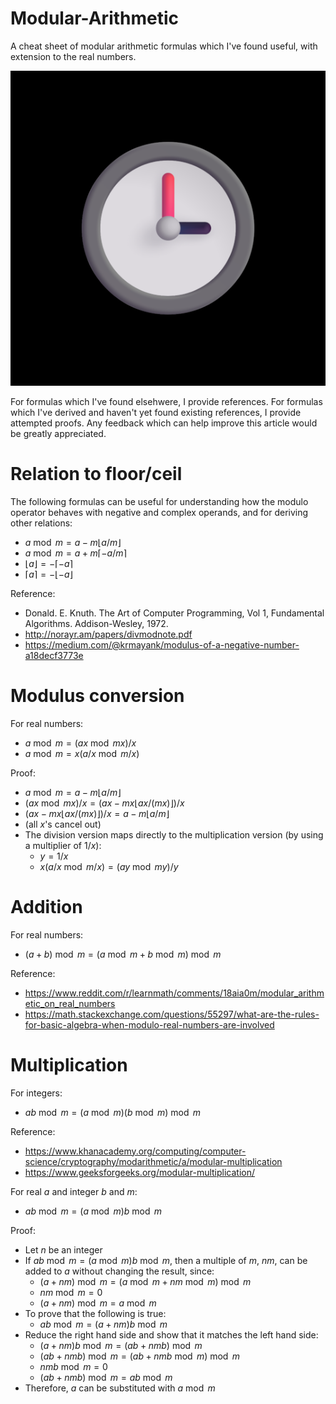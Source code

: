 # Modular-Arithmetic
A cheat sheet of modular arithmetic formulas which I've found useful, with extension to the real numbers.

![clock2](media/clock2.png "A clock is frequently used to demonstrate the concept of modular arithmetic")

For formulas which I've found elsehwere, I provide references. For formulas which I've derived and haven't yet found existing references, I provide attempted proofs. Any feedback which can help improve this article would be greatly appreciated.

# Relation to floor/ceil
The following formulas can be useful for understanding how the modulo operator behaves with negative and complex operands, and for deriving other relations:
- $`a \bmod m = a - m \lfloor a/m \rfloor`$
- $`a \bmod m = a + m \lceil -a/m \rceil`$
- $`\lfloor a \rfloor = -\lceil -a \rceil`$
- $`\lceil a \rceil = -\lfloor -a \rfloor`$

Reference:
- Donald. E. Knuth. The Art of Computer Programming, Vol 1, Fundamental Algorithms. Addison-Wesley, 1972.
- http://norayr.am/papers/divmodnote.pdf
- https://medium.com/@krmayank/modulus-of-a-negative-number-a18decf3773e

# Modulus conversion
For real numbers:
- $`a \bmod m = (a x \bmod{m x}) / x`$
- $`a \bmod m = x (a / x \bmod{m / x})`$

Proof:
- $`a \bmod m = a - m \lfloor a/m \rfloor`$
- $`(a x \bmod{m x}) / x = (a x - m x \lfloor a x/(m x) \rfloor) / x`$
- $`(a x - m x \lfloor a x/(m x) \rfloor) / x = a - m \lfloor a/m \rfloor`$
- (all $`x`$'s cancel out)
- The division version maps directly to the multiplication version (by using a multiplier of $`1/x`$):
  - $`y = 1/x`$
  - $`x (a / x \bmod{m / x}) = (a y \bmod{m y}) / y`$

# Addition
For real numbers:
- $`(a + b) \bmod m = (a \bmod m + b \bmod m) \bmod m`$

Reference:
- https://www.reddit.com/r/learnmath/comments/18aia0m/modular_arithmetic_on_real_numbers
- https://math.stackexchange.com/questions/55297/what-are-the-rules-for-basic-algebra-when-modulo-real-numbers-are-involved

# Multiplication
For integers:
- $`a b \bmod m = (a \bmod m) (b \bmod m) \bmod m`$

Reference:
- https://www.khanacademy.org/computing/computer-science/cryptography/modarithmetic/a/modular-multiplication
- https://www.geeksforgeeks.org/modular-multiplication/

For real $`a`$ and integer $`b`$ and $`m`$:
- $`a b \bmod m = (a \bmod m) b \bmod m`$

Proof:
- Let $`n`$ be an integer
- If $`a b \bmod m = (a \bmod m) b \bmod m`$, then a multiple of $`m`$, $`n m`$, can be added to $`a`$ without changing the result, since:
  - $`(a + n m) \bmod m = (a \bmod m + n m \bmod m) \bmod m`$
  - $`n m \bmod m = 0`$
  - $`(a + n m) \bmod m = a \bmod m`$
- To prove that the following is true:
  - $`a b \bmod m = (a + n m) b \bmod m`$
- Reduce the right hand side and show that it matches the left hand side:
  - $`(a + n m) b \bmod m = (a b + n m b) \bmod m`$
  - $`(a b + n m b) \bmod m = (a b + n m b \bmod m) \bmod m`$
  - $`n m b \bmod m = 0`$
  - $`(a b + n m b) \bmod m = a b \bmod m`$
- Therefore, $`a`$ can be substituted with $`a \bmod m`$
